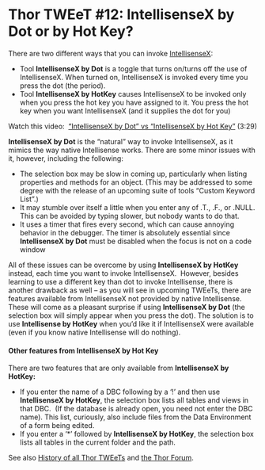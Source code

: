﻿Thor TWEeT #12: IntellisenseX by Dot or by Hot Key?
===

There are two different ways that you can invoke [IntellisenseX](https://github.com/VFPX/IntelliSenseX):

*   Tool **IntellisenseX by Dot** is a toggle that turns on/turns off the use of IntellisenseX. When turned on, IntellisenseX is invoked every time you press the dot (the period).
*   Tool **IntellisenseX by HotKey** causes IntellisenseX to be invoked only when you press the hot key you have assigned to it. You press the hot key when you want IntellisenseX (and it supplies the dot for you)

Watch this video:  [“IntellisenseX by Dot” vs “IntellisenseX by Hot Key”](http://www.youtube.com/watch?v=71psd6RH2Ls&hd=1&rel=0) (3:29)

**IntellisenseX by Dot** is the “natural” way to invoke IntellisenseX, as it mimics the way native Intellisense works. There are some minor issues with it, however, including the following:

*   The selection box may be slow in coming up, particularly when listing properties and methods for an object. (This may be addressed to some degree with the release of an upcoming suite of tools “Custom Keyword List”.)
*   It may stumble over itself a little when you enter any of .T., .F., or .NULL. This can be avoided by typing slower, but nobody wants to do that.
*   It uses a timer that fires every second, which can cause annoying behavior in the debugger. The timer is absolutely essential since **IntellisenseX by Dot** must be disabled when the focus is not on a code window

All of these issues can be overcome by using **IntellisenseX by HotKey** instead, each time you want to invoke IntellisenseX.  However, besides learning to use a different key than dot to invoke Intellisense, there is another drawback as well – as you will see in upcoming TWEeTs, there are features available from IntellisenseX not provided by native Intellisense. These will come as a pleasant surprise if using **IntellisenseX by Dot** (the selection box will simply appear when you press the dot). The solution is to use **Intellisense by HotKey** when you’d like it if IntellisenseX were available (even if you know native Intellisense will do nothing).

#### Other features from IntellisenseX by Hot Key

There are two features that are only available from **IntellisenseX by HotKey:**

*   If you enter the name of a DBC following by a ‘!’ and then use **IntellisenseX by HotKey**, the selection box lists all tables and views in that DBC.  (If the database is already open, you need not enter the DBC name). This list, curiously, also include files from the Data Environment of a form being edited.
*   If you enter a ‘*’ followed by **IntellisenseX by HotKey**, the selection box lists all tables in the current folder and the path.

See also [History of all Thor TWEeTs](TWEeTs.md) and [the Thor Forum](https://groups.google.com/forum/?fromgroups#!forum/FoxProThor).
